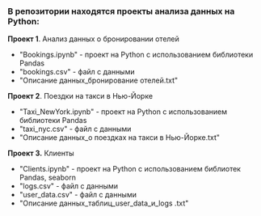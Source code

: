 ### В репозитории находятся проекты анализа данных на Python:

**Проект 1**. Анализ данных о бронировании отелей

* "Bookings.ipynb" - проект на Python с использованием библиотеки Pandas
* "bookings.csv" - файл с данными
* "Описание данных_бронирование отелей.txt"


**Проект 2**. Поездки на такси в Нью-Йорке

* "Taxi_NewYork.ipynb" - проект на Python с использованием библиотеки Pandas
* "taxi_nyc.csv" - файл с данными
* "Описание данных_о поездках на такси в Нью-Йорке.txt"


**Проект 3.** Клиенты

* "Clients.ipynb" - проект на Python с использованием библиотек Pandas, seaborn
* "logs.csv" - файл с данными
* "user_data.csv" - файл с данными
* "Описание данных_таблиц_user_data_и_logs .txt"
